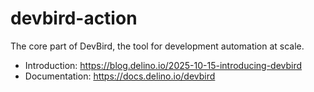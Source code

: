 # devbird-action

The core part of DevBird, the tool for development automation at scale.

 - Introduction: https://blog.delino.io/2025-10-15-introducing-devbird
 - Documentation: https://docs.delino.io/devbird